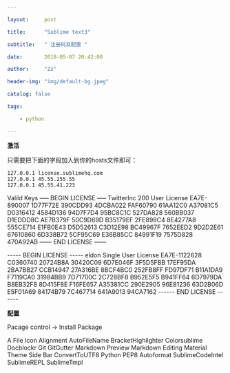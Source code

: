 ```yaml
---

layout:     post

title:      "Sublime text3"

subtitle:   " 注册码及配置 "

date:       2018-05-07 20:42:00

author:     "Zz"

header-img: "img/default-bg.jpeg"

catalog: false

tags:

    - python

---
```


**激活**

只需要把下面的字段加入到你的hosts文件即可：

```
127.0.0.1 license.sublimehq.com
127.0.0.1 45.55.255.55
127.0.0.1 45.55.41.223
```


Valild Keys
—– BEGIN LICENSE —–
TwitterInc
200 User License
EA7E-890007
1D77F72E 390CDD93 4DCBA022 FAF60790
61AA12C0 A37081C5 D0316412 4584D136
94D7F7D4 95BC8C1C 527DA828 560BB037
D1EDDD8C AE7B379F 50C9D69D B35179EF
2FE898C4 8E4277A8 555CE714 E1FB0E43
D5D52613 C3D12E98 BC49967F 7652EED2
9D2D2E61 67610860 6D338B72 5CF95C69
E36B85CC 84991F19 7575D828 470A92AB
—— END LICENSE ——

----- BEGIN LICENSE -----
eldon
Single User License
EA7E-1122628
C0360740 20724B8A 30420C09 6D7E046F
3F5D5FBB 17EF95DA 2BA7BB27 CCB14947
27A316BE 8BCF4BC0 252FB8FF FD97DF71
B11A1DA9 F7119CA0 31984BB9 7D71700C
2C728BF8 B952E5F5 B941FF64 6D7979DA
B8EB32F8 8D415F8E F16FE657 A35381CC
290E2905 96E81236 63D2B06D E5F01A69
84174B79 7C467714 641A9013 94CA7162
------ END LICENSE ------


**配置**

Pacage control -> Install Package

A File Icon
Alignment
AutoFileName
BracketHighlighter
Colorsublime
Docblockr
Git
GitGutter
Markdown Preview
Markdown Editing
Material Theme
Side Bar
ConvertToUTF8
Python PEP8 Autoformat
SublimeCodeIntel
SublimeREPL
SublimeTmpl
